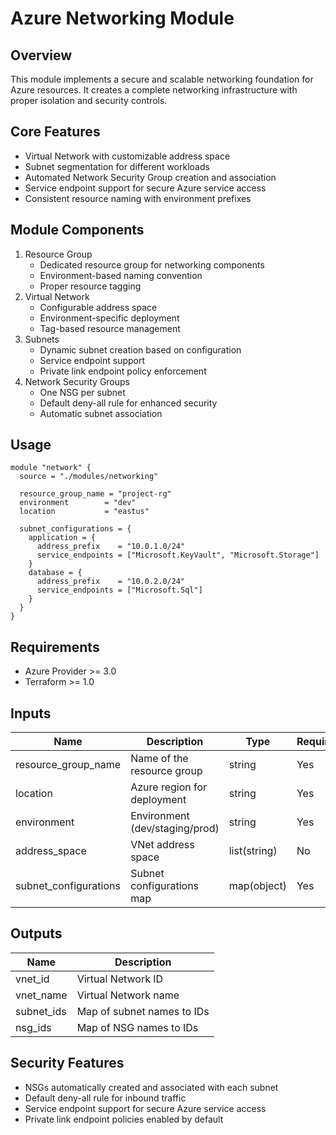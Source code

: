 # Azure Networking Module

## Overview

This module implements a secure and scalable networking foundation for Azure resources. It creates a complete networking infrastructure with proper isolation and security controls.

## Core Features

- Virtual Network with customizable address space
- Subnet segmentation for different workloads
- Automated Network Security Group creation and association
- Service endpoint support for secure Azure service access
- Consistent resource naming with environment prefixes

## Module Components

1. Resource Group
   - Dedicated resource group for networking components
   - Environment-based naming convention
   - Proper resource tagging
2. Virtual Network
   - Configurable address space
   - Environment-specific deployment
   - Tag-based resource management
3. Subnets
   - Dynamic subnet creation based on configuration
   - Service endpoint support
   - Private link endpoint policy enforcement
4. Network Security Groups
   - One NSG per subnet
   - Default deny-all rule for enhanced security
   - Automatic subnet association

## Usage

```hcl
module "network" {
  source = "./modules/networking"

  resource_group_name = "project-rg"
  environment        = "dev"
  location           = "eastus"

  subnet_configurations = {
    application = {
      address_prefix    = "10.0.1.0/24"
      service_endpoints = ["Microsoft.KeyVault", "Microsoft.Storage"]
    }
    database = {
      address_prefix    = "10.0.2.0/24"
      service_endpoints = ["Microsoft.Sql"]
    }
  }
}
```

## Requirements

- Azure Provider >= 3.0
- Terraform >= 1.0

## Inputs

| Name                  | Description                    | Type         | Required |
| --------------------- | ------------------------------ | ------------ | -------- |
| resource_group_name   | Name of the resource group     | string       | Yes      |
| location              | Azure region for deployment    | string       | Yes      |
| environment           | Environment (dev/staging/prod) | string       | Yes      |
| address_space         | VNet address space             | list(string) | No       |
| subnet_configurations | Subnet configurations map      | map(object)  | Yes      |

## Outputs

| Name       | Description                |
| ---------- | -------------------------- |
| vnet_id    | Virtual Network ID         |
| vnet_name  | Virtual Network name       |
| subnet_ids | Map of subnet names to IDs |
| nsg_ids    | Map of NSG names to IDs    |

## Security Features

- NSGs automatically created and associated with each subnet
- Default deny-all rule for inbound traffic
- Service endpoint support for secure Azure service access
- Private link endpoint policies enabled by default
